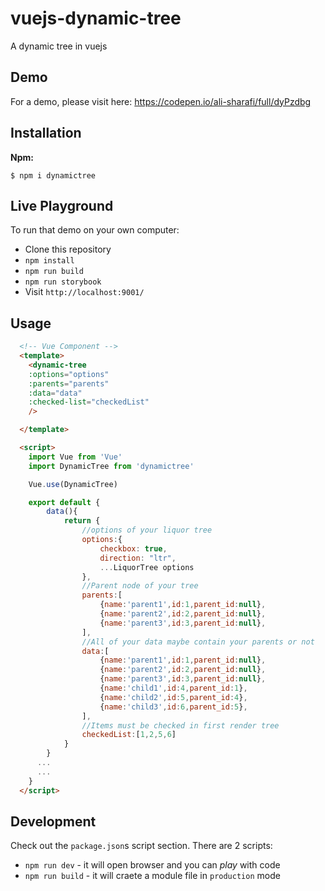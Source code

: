 # vuejs-dynamic-tree
A dynamic tree in vuejs

## Demo
For a demo, please visit here: https://codepen.io/ali-sharafi/full/dyPzdbg

## Installation
**Npm:**

```shell
$ npm i dynamictree
```

## Live Playground

To run that demo on your own computer:

* Clone this repository
* `npm install`
* `npm run build` 
* `npm run storybook` 
* Visit `http://localhost:9001/`

## Usage

```html
  <!-- Vue Component -->
  <template>
    <dynamic-tree 
    :options="options"
    :parents="parents"
    :data="data"
    :checked-list="checkedList"
    />

  </template>

  <script>
    import Vue from 'Vue'
    import DynamicTree from 'dynamictree'

    Vue.use(DynamicTree)

    export default {
        data(){
            return {
                //options of your liquor tree
                options:{
                    checkbox: true,
                    direction: "ltr",
                    ...LiquorTree options
                },
                //Parent node of your tree
                parents:[
                    {name:'parent1',id:1,parent_id:null},
                    {name:'parent2',id:2,parent_id:null},
                    {name:'parent3',id:3,parent_id:null},
                ],
                //All of your data maybe contain your parents or not
                data:[
                    {name:'parent1',id:1,parent_id:null},
                    {name:'parent2',id:2,parent_id:null},
                    {name:'parent3',id:3,parent_id:null},
                    {name:'child1',id:4,parent_id:1},
                    {name:'child2',id:5,parent_id:4},
                    {name:'child3',id:6,parent_id:5},
                ],
                //Items must be checked in first render tree
                checkedList:[1,2,5,6]
            }
        }
      ...
      ...
    }
  </script>
```

## Development

Check out the `package.json`s script section. There are 2 scripts:

- `npm run dev` - it will open browser and you can *play* with code
- `npm run build` - it will craete a module file in `production` mode 
